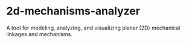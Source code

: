 # 2d-mechanisms-analyzer
A tool for modeling, analyzing, and visualizing planar (2D) mechanical linkages and mechanisms.
